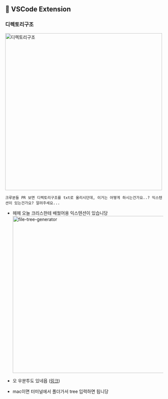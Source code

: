 ## 📝 VSCode Extension

### 디렉토리구조

<img src="https://user-images.githubusercontent.com/64782636/111110347-b8b38880-859f-11eb-838d-5a609295e9c9.png" alt="디렉토리구조" width="500">

```
크루분들 PR 보면 디렉토리구조를 txt로 올리시던데, 이거는 어떻게 하시는건가요..? 익스텐션이 있는건가요? 알려주세요...
```

- 헤헤 오늘 크리스한테 배웠어용 익스텐션이 있습니당
  <img src="https://user-images.githubusercontent.com/64782636/111110684-53ac6280-85a0-11eb-8d22-c6015cfa7da1.png" alt="file-tree-generator" width="500">

- 오 우분투도 있네욥 ([링크](https://askubuntu.com/questions/431251/how-to-print-the-directory-tree-in-terminal))
- mac이면 터미널에서 폴더가서 tree 입력하면 됩니당
